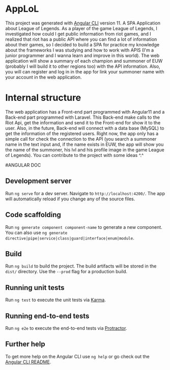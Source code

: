 # AppLoL

This project was generated with [Angular CLI](https://github.com/angular/angular-cli) version 11.
A SPA Application about League of Legends. As a player of the game League of Legends, I investigated how could I get public information from riot games, and I realized that riot has a public API where you can find a lot of information about their games, so I decided to build a SPA for practice my knowledge about the frameworks I was studying and how to work with APIS (I'm a junior programmer and I wanna learn and improve in this world). The web application will show a summary of each champion and summoner of EUW (probably I will build it to other regions too) with the API information. Also, you will can register and log in in the app for link your summoner name with your account in the web application.

# Internal structure

The web application has a Front-end part programmed with Angular11 and a Back-end part programmed with Laravel. This Back-end make calls to the Riot Api, get the information and send it to the Front-end for show it to the user. Also, in the future, Back-end will connect with a data base (MySQL) to get the information of the registered users. Right now, the app only has a simple call for check the connection to the API (you search a summoner name in the text input and, if the name exists in EUW, the app will show you the name of the summoner, his lvl and his profile image in the game League of Legends). You can contribute to the project with some ideas ^.^ 

#ANGULAR DOC
## Development server

Run `ng serve` for a dev server. Navigate to `http://localhost:4200/`. The app will automatically reload if you change any of the source files.

## Code scaffolding

Run `ng generate component component-name` to generate a new component. You can also use `ng generate directive|pipe|service|class|guard|interface|enum|module`.

## Build

Run `ng build` to build the project. The build artifacts will be stored in the `dist/` directory. Use the `--prod` flag for a production build.

## Running unit tests

Run `ng test` to execute the unit tests via [Karma](https://karma-runner.github.io).

## Running end-to-end tests

Run `ng e2e` to execute the end-to-end tests via [Protractor](http://www.protractortest.org/).

## Further help

To get more help on the Angular CLI use `ng help` or go check out the [Angular CLI README](https://github.com/angular/angular-cli/blob/master/README.md).
